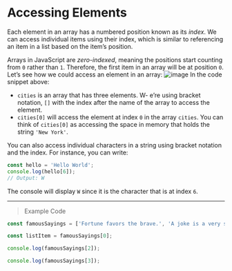# Accessing Elements
Each element in an array has a numbered position known as its *index*. We can access individual items using their index, which is similar to referencing an item in a list based on the item’s position.

Arrays in JavaScript are *zero-indexed*, meaning the positions start counting from `0` rather than `1`. Therefore, the first item in an array will be at position `0`. Let’s see how we could access an element in an array:
![image](https://cdn.discordapp.com/attachments/720137467579334716/724085157421776987/Screen_Shot_2020-06-20_at_8.12.54_PM.png)
In the code snippet above:

- `cities` is an array that has three elements.
W- e’re using bracket notation, `[]` with the index after the name of the array to access the element.
- `cities[0]` will access the element at index `0` in the array `cities`. You can think of `cities[0]` as accessing the space in memory that holds the string `'New York'`.

You can also access individual characters in a string using bracket notation and the index. For instance, you can write:
```js
const hello = 'Hello World';
console.log(hello[6]);
// Output: W
```
The console will display `W` since it is the character that is at index `6`.

---
> Example Code
```js
const famousSayings = ['Fortune favors the brave.', 'A joke is a very serious thing.', 'Where there is love there is life.'];

const listItem = famousSayings[0];

console.log(famousSayings[2]);

console.log(famousSayings[3]);
```